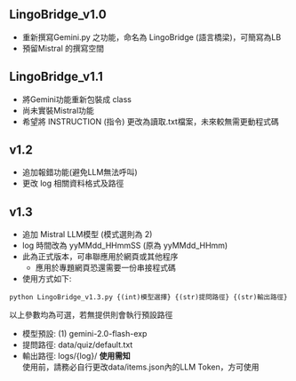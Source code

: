 ## LingoBridge_v1.0
- 重新撰寫Gemini.py 之功能，命名為 LingoBridge (語言橋梁)，可簡寫為LB
- 預留Mistral 的撰寫空間

## LingoBridge_v1.1
- 將Gemini功能重新包裝成 class
- 尚未實裝Mistral功能
- 希望將 INSTRUCTION (指令) 更改為讀取.txt檔案，未來較無需更動程式碼

## v1.2
- 追加報錯功能(避免LLM無法呼叫)
- 更改 log 相關資料格式及路徑

## v1.3
- 追加 Mistral LLM模型 (模式選則為 2)
- log 時間改為 yyMMdd_HHmmSS (原為 yyMMdd_HHmm)
- 此為正式版本，可串聯應用於網頁或其他程序
  - 應用於專題網頁恐還需要一份串接程式碼
- 使用方式如下:
```
python LingoBridge_v1.3.py {(int)模型選擇} {(str)提問路徑} {(str)輸出路徑}
```
以上參數均為可選，若無提供則會執行預設路徑
- 模型預設: (1) gemini-2.0-flash-exp
- 提問路徑: data/quiz/default.txt
- 輸出路徑: logs/{log}/
**使用需知**  
  使用前，請務必自行更改data/items.json內的LLM Token，方可使用
